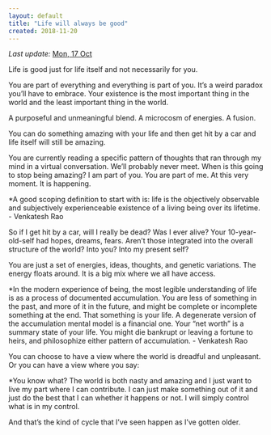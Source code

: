 ```yaml
---
layout: default
title: "Life will always be good"
created: 2018-11-20
---
```


*Last update:* [Mon, 17 Oct](day://2022.10.17)

Life is good just for life itself and not necessarily for you.

You are part of everything and everything is part of you. It’s a weird paradox you’ll have to embrace. Your existence is the most important thing in the world and the least important thing in the world.

A purposeful and unmeaningful blend. A microcosm of energies. A fusion.

You can do something amazing with your life and then get hit by a car and life itself will still be amazing.

You are currently reading a specific pattern of thoughts that ran through my mind in a virtual conversation. We’ll probably never meet. When is this going to stop being amazing? I am part of you. You are part of me. At this very moment. It is happening.

> 
*A good scoping definition to start with is: life is the objectively observable and subjectively experienceable existence of a living being over its lifetime. - Venkatesh Rao

So if I get hit by a car, will I really be dead? Was I ever alive? Your 10-year-old-self had hopes, dreams, fears. Aren’t those integrated into the overall structure of the world? Into you? Into my present self?

You are just a set of energies, ideas, thoughts, and genetic variations. The energy floats around. It is a big mix where we all have access.
> 
*In the modern experience of being, the most legible understanding of life is as a process of documented accumulation. You are less of something in the past, and more of it in the future, and might be complete or incomplete something at the end. That something is your life. A degenerate version of the accumulation mental model is a financial one. Your “net worth” is a summary state of your life. You might die bankrupt or leaving a fortune to heirs, and philosophize either pattern of accumulation. - Venkatesh Rao

You can choose to have a view where the world is dreadful and unpleasant. Or you can have a view where you say:

> 
*You know what? The world is both nasty and amazing and I just want to live my part where I can contribute. I can just make something out of it and just do the best that I can whether it happens or not. I will simply control what is in my control.

And that’s the kind of cycle that I’ve seen happen as I’ve gotten older.
